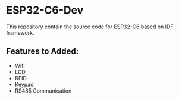 # ESP32-C6-Dev
This repository contain the source code for ESP32-C6 based on IDF framework. 

## Features to Added:
- Wifi
- LCD
- RFID
- Keypad
- RS485 Communication 

